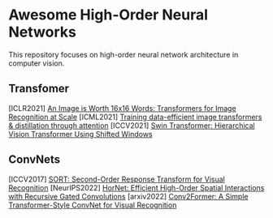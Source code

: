 # Awesome High-Order Neural Networks

This repository focuses on high-order neural network architecture in computer vision.

## Transfomer

[ICLR2021] [An Image is Worth 16x16 Words: Transformers for Image Recognition at Scale](https://arxiv.org/pdf/2010.11929.pdf)
[ICML2021] [Training data-efficient image transformers & distillation through attention](https://arxiv.org/pdf/2012.12877.pdf)
[ICCV2021] [Swin Transformer: Hierarchical Vision Transformer Using Shifted Windows](https://openaccess.thecvf.com/content/ICCV2021/papers/Liu_Swin_Transformer_Hierarchical_Vision_Transformer_Using_Shifted_Windows_ICCV_2021_paper.pdf)

## ConvNets
[ICCV2017] [SORT: Second-Order Response Transform for Visual Recognition](https://openaccess.thecvf.com/content_ICCV_2017/papers/Wang_SORT_Second-Order_Response_ICCV_2017_paper.pdf)
[NeurIPS2022] [HorNet: Efficient High-Order Spatial Interactions with Recursive Gated Convolutions](https://arxiv.org/pdf/2207.14284.pdf)
[arxiv2022] [Conv2Former: A Simple Transformer-Style ConvNet for Visual Recognition](https://arxiv.org/pdf/2211.11943.pdf)
